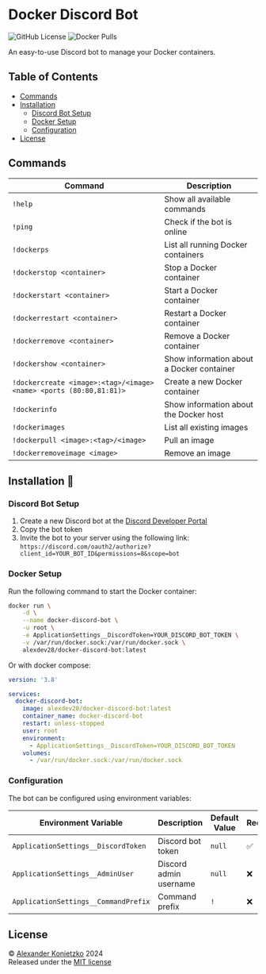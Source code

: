 # Docker Discord Bot

![GitHub License](https://img.shields.io/github/license/alex289/docker-discord-bot)
![Docker Pulls](https://img.shields.io/docker/pulls/alexdev28/docker-discord-bot)

An easy-to-use Discord bot to manage your Docker containers.

## Table of Contents

- [Commands](#commands)
- [Installation](#installation)
  - [Discord Bot Setup](#discord-bot-setup)
  - [Docker Setup](#docker-setup)
  - [Configuration](#configuration)
- [License](#license)

## Commands

| Command | Description |
| --- | --- |
| `!help` | Show all available commands |
| `!ping` | Check if the bot is online |
| `!dockerps` | List all running Docker containers |
| `!dockerstop <container>` | Stop a Docker container |
| `!dockerstart <container>` | Start a Docker container |
| `!dockerrestart <container>` | Restart a Docker container |
| `!dockerremove <container>` | Remove a Docker container |
| `!dockershow <container>` | Show information about a Docker container |
| `!dockercreate <image>:<tag>/<image> <name> <ports (80:80,81:81)>` | Create a new Docker container |
| `!dockerinfo` | Show information about the Docker host |
| `!dockerimages` | List all existing images |
| `!dockerpull <image>:<tag>/<image>` | Pull an image |
| `!dockerremoveimage <image>` | Remove an image |

## Installation 🚀

### Discord Bot Setup

1.  Create a new Discord bot at the [Discord Developer Portal](https://discord.com/developers/applications)
2.  Copy the bot token
3.  Invite the bot to your server using the following link: `https://discord.com/oauth2/authorize?client_id=YOUR_BOT_ID&permissions=8&scope=bot`

### Docker Setup

Run the following command to start the Docker container:

```bash
docker run \
    -d \
    --name docker-discord-bot \
    -u root \
    -e ApplicationSettings__DiscordToken=YOUR_DISCORD_BOT_TOKEN \
    -v /var/run/docker.sock:/var/run/docker.sock \
    alexdev28/docker-discord-bot:latest
```

Or with docker compose:

```yaml
version: '3.8'

services:
  docker-discord-bot:
    image: alexdev28/docker-discord-bot:latest
    container_name: docker-discord-bot
    restart: unless-stopped
    user: root
    environment:
      - ApplicationSettings__DiscordToken=YOUR_DISCORD_BOT_TOKEN
    volumes:
      - /var/run/docker.sock:/var/run/docker.sock
```

### Configuration

The bot can be configured using environment variables:

| Environment Variable | Description | Default Value | Required |
| --- | --- | --- | --- |
| `ApplicationSettings__DiscordToken` | Discord bot token | `null` | ✅ |
| `ApplicationSettings__AdminUser` | Discord admin username | `null` | ❌ |
| `ApplicationSettings__CommandPrefix` | Command prefix | `!` | ❌ |

## License

© [Alexander Konietzko](https://alexanderkonietzko.com) 2024  
Released under the [MIT license](https://github.com/alex289/docker-discord-bot/blob/main/LICENSE)
